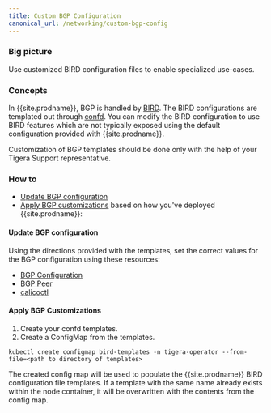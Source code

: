 ```yaml
---
title: Custom BGP Configuration
canonical_url: /networking/custom-bgp-config
---
```


### Big picture

Use customized BIRD configuration files to enable specialized use-cases.

### Concepts

In {{site.prodname}}, BGP is handled by [BIRD](https://github.com/projectcalico/bird).
The BIRD configurations are templated out through [confd](https://github.com/projectcalico/confd).
You can modify the BIRD configuration to use BIRD features which are not typically exposed using the
default configuration provided with {{site.prodname}}.

Customization of BGP templates should be done only with the help of your Tigera Support representative.

### How to

- [Update BGP configuration](#update-bgp-configuration)
- [Apply BGP customizations](#apply-bgp-customizations) based on how you've deployed {{site.prodname}}:

#### Update BGP configuration

Using the directions provided with the templates, set the correct values 
for the BGP configuration using these resources:

- [BGP Configuration]({{site.baseurl}}/reference/resources/bgpconfig)
- [BGP Peer]({{site.baseurl}}/reference/resources/bgppeer)
- [calicoctl]({{site.baseurl}}/reference/calicoctl)

#### Apply BGP Customizations

1. Create your confd templates.
1. Create a ConfigMap from the templates.

  ```
  kubectl create configmap bird-templates -n tigera-operator --from-file=<path to directory of templates>
  ``` 

  The created config map will be used to populate the {{site.prodname}} BIRD configuration file templates. If a template with the same name already exists within the node container, it will be overwritten with the contents from the config map.
